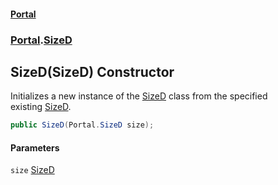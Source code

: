 #### [Portal](index.md 'index')
### [Portal](Portal.md 'Portal').[SizeD](SizeD.md 'Portal.SizeD')

## SizeD(SizeD) Constructor

Initializes a new instance of the [SizeD](SizeD.md 'Portal.SizeD') class from the specified  
existing [SizeD](SizeD.md 'Portal.SizeD').

```csharp
public SizeD(Portal.SizeD size);
```
#### Parameters

<a name='Portal.SizeD.SizeD(Portal.SizeD).size'></a>

`size` [SizeD](SizeD.md 'Portal.SizeD')